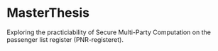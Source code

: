 # MasterThesis
Exploring the practiciability of Secure Multi-Party Computation on the passenger list register (PNR-registeret).
